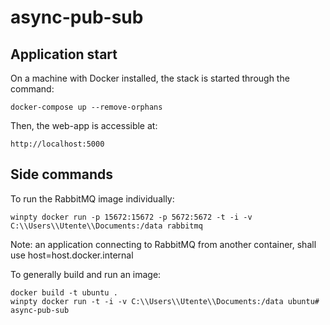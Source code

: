 # async-pub-sub

## Application start

On a machine with Docker installed, the stack is started through the command:

```
docker-compose up --remove-orphans
```

Then, the web-app is accessible at:
```
http://localhost:5000
```

## Side commands

To run the RabbitMQ image individually:

```
winpty docker run -p 15672:15672 -p 5672:5672 -t -i -v C:\\Users\\Utente\\Documents:/data rabbitmq
```

Note: an application connecting to RabbitMQ from another container, shall use host=host.docker.internal

To generally build and run an image:

```
docker build -t ubuntu .
winpty docker run -t -i -v C:\\Users\\Utente\\Documents:/data ubuntu# async-pub-sub
```
